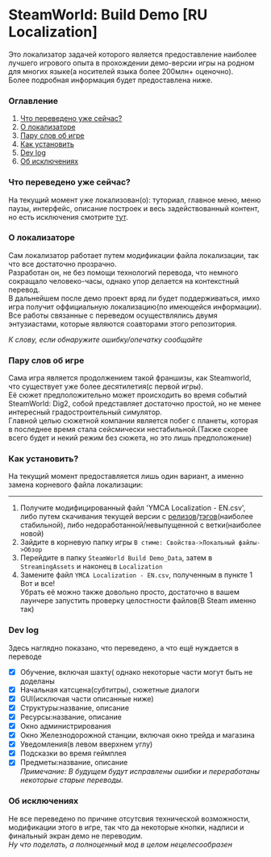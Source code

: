 # SteamWorld: Build Demo [RU Localization]

Это локализатор задачей которого является предоставление наиболее лучшего игрового опыта в прохождении демо-версии игры на родном для многих языке(а носителей языка более 200млн+ оценочно).    
Более подробная информация будет предоставлена ниже.

### Оглавление
1. [Что переведено уже сейчас?](https://github.com/Mishoron/SWB-Russian#%D1%87%D1%82%D0%BE-%D0%BF%D0%B5%D1%80%D0%B5%D0%B2%D0%B5%D0%B4%D0%B5%D0%BD%D0%BE-%D1%83%D0%B6%D0%B5-%D1%81%D0%B5%D0%B9%D1%87%D0%B0%D1%81)
2. [О локализаторе](https://github.com/Mishoron/SWB-Russian#%D0%BE-%D0%BB%D0%BE%D0%BA%D0%B0%D0%BB%D0%B8%D0%B7%D0%B0%D1%82%D0%BE%D1%80%D0%B5)
3. [Пару слов об игре](https://github.com/Mishoron/SWB-Russian#%D0%BF%D0%B0%D1%80%D1%83-%D1%81%D0%BB%D0%BE%D0%B2-%D0%BE%D0%B1-%D0%B8%D0%B3%D1%80%D0%B5)
4. [Как установить](https://github.com/Mishoron/SWB-Russian#%D0%BA%D0%B0%D0%BA-%D1%83%D1%81%D1%82%D0%B0%D0%BD%D0%BE%D0%B2%D0%B8%D1%82%D1%8C)
5. [Dev log](https://github.com/Mishoron/SWB-Russian#dev-log)
6. [Об исключениях](https://github.com/Mishoron/SWB-Russian#%D0%BE%D0%B1-%D0%B8%D1%81%D0%BA%D0%BB%D1%8E%D1%87%D0%B5%D0%BD%D0%B8%D1%8F%D1%85)

### Что переведено уже сейчас?
На текущий момент уже локализован(о): туториал, главное меню, меню паузы, интерфейс, описание построек и весь задействованный контент, но есть исключения смотрите [тут](https://github.com/Mishoron/SWB-Russian#об-исключениях).

### О локализаторе
Сам локализатор работает путем модификации файла локализации, так что все достаточно прозрачно.   
Разработан он, не без помощи технологий перевода, что немного сокращало человеко-часы, однако упор делается на контекстный перевод.   
В дальнейшем после демо проект вряд ли будет поддерживаться, имхо игра получит оффициальную локализацию(по имеющейся информации).   
Все работы связанные с переведом осуществлялись двумя энтузиастами, которые являются соавторами этого репозитория.

*К слову, если обнаружите ошибку/опечатку сообщайте*

### Пару слов об игре
Сама игра является продолжением такой франшизы, как Steamworld, что существует уже более десятилетия(с первой игры).    
Её сюжет предположительно может происходить во время событий SteamWorld: Dig2, собой представляет достаточно простой, но не менее интересный градостроительный симулятор.    
Главной целью сюжетной компании является побег с планеты, которая в последнее время стала сейсмически нестабильной.(Также скорее всего будет и некий режим без сюжета, но это лишь предположение)

### Как установить?
На текущий момент предоставляется лишь один вариант, а именно замена корневого файла локализации:
____
1. Получите модифицированный файл 'YMCA Localization - EN.csv', либо путем скачивания текущей версии с [релизов](https://github.com/Mishoron/SWB-Russian/releases)/[тэгов](https://github.com/Mishoron/SWB-Russian/tags)(наиболее стабильной), либо недоработанной/невыпущенной с ветки(наиболее новой)
2. Зайдите в корневую папку игры `В стиме: Свойства->Локальный файлы->Обзор`
3. Перейдите в папку `SteamWorld Build Demo_Data`, затем в `StreamingAssets` и наконец в `Localization`
4. Замените файл `YMCA Localization - EN.csv`, полученным в пункте 1
Вот и все!    
Убрать её можно также довольно просто, достаточно в вашем лаунчере запустить проверку целостности файлов(В Steam именно так)

### Dev log
Здесь наглядно показано, что переведено, а что ещё нуждается в переводе   
- [x] Обучение, включая шахту( однако некоторые части могут быть не доделаны
- [x] Начальная катсцена(субтитры), сюжетные диалоги
- [x] GUI(исключая части описанные ниже)
- [x] Структуры:название, описание
- [x] Ресурсы:название, описание
- [x] Окно администрирования
- [x] Окно Железнодорожной станции, включая окно трейда и магазина
- [x] Уведомления(в левом вверхнем углу)
- [x] Подсказки во время геймплея
- [x] Предметы:название, описание  
*Примечание: В будущем будут исправлены ошибки и переработаны некоторые старые переводы.*
### Об исключениях
Не все переведено по причине отсутсвия технической возможности, модификации этого в игре, так что да некоторые кнопки, надписи и финальный экран демо не переводим.   
*Ну что поделать, а полноценный мод в целом нецелесообразен*      
